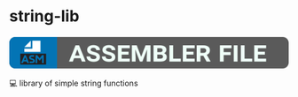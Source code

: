 # string-lib

![lol](https://raw.githubusercontent.com/Mchl-krpch/string-lib/f5917d4f227c1f373737e71cb9d5a3d164295181/visual/asm-poster.svg)


💻 library of simple string functions

